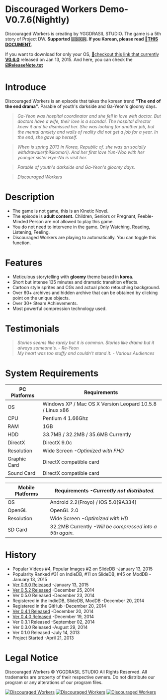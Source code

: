 Discouraged Workers Demo-V0.7.6(Nightly)
===================
Discouraged Workers is creating by YGGDRASIL STUDIO. The game is a 5th story of Project DW. **Supported :us::kr:. If you Korean, please read <a href="http://yggdrasil-studio.github.io/Discouraged-Workers/index_ko.html" target="_blank">:link:THIS DOCUMENT</a>**.

If you want to download for only your OS, <a href="https://mega.co.nz/#F!2oxW2Zqb!ho0Gpgt2mea3-epbvM7Wuw" target="_blank">:floppy_disk:checkout this link that currently <strong>V0.6.0</strong></a> released on Jan 13, 2015. And here, you can check the **<a href="https://github.com/YGGDRASIL-STUDIO/Discouraged-Workers/blob/master/ReleaseNote.txt" target="_blank">:ballot_box_with_check:ReleaseNote.txt</a>**


Introduce
===================
Discouraged Workers is an episode that takes the korean trend **"The end of the end drama"**. Parable of youth's darkside and Ga-Yeon's gloomy days.

> _Ga-Yeon was hospital coordinator and she fell in love with doctor. But doctors have a wife, their love is a scandal. The hospital director knew it and be dismissed her. She was looking for another job, but the mental anxiety and walls of reality did not get a job for a year. In the end, she gave up herself._

> _When is spring 2013 in Korea, Republic of. she was an socially withdrawaler(hikikomori). And her first love Yun-Woo with her younger sister Hye-Na is visit her._

> _Parable of youth's darkside and Ga-Yeon's gloomy days._

> _Discouraged Workers_


Description
===================
- The game is not game, this is an Kinetic Novel.
- The episode is **adult content.** Children, Seniors or Pregnant, Feeble-Minded Person are not allowed to play this game.
- You do not need to intervene in the game. Only Watching, Reading, Listening, Feeling.
- Discouraged Workers are playing to automatically. You can toggle this function.


Features
===================
- Meticulous storytelling with **gloomy** theme based in **korea**.
- Short but intense 135 minutes and dramatic transition effects.
- Cartoon style sprites and CGs and actual photo retouching background.
- Over 60+ archives and hidden archive that can be obtained by clicking point on the unique objects.
- Over 30+ Steam Achievements.
- Most powerful compression technology used.


Testimonials
===================
> _Stories seems like rarely but it is common. Stories like drama but it always someone's. - Re-Yeon_<br />
> _My heart was too stuffy and couldn't stand it. - Various Audiences_


System Requirements
===================
PC Platforms | Requirements
------------ | -------------
OS | Windows XP / Mac OS X Version Leopard 10.5.8 / Linux x86
CPU | Pentium 4 1.66Ghz
RAM | 1GB
HDD | 33.7MB / 32.2MB / 35.6MB Currently
DirectX | DirectX 9.0c
Resolution | Wide Screen *-Optimized with FHD*
Graphic Card | DirectX compatible card
Sound Card | DirectX compatible card


Mobile Platforms | Requirements *-Currently not distributed.*
------------ | -------------
OS | Android 2.2(Froyo) / iOS 5.0(9A334)
OpenGL | OpenGL 2.0
Resolution | Wide Screen *-Optimized with HD*
SD Card | 32.2MB Currently *-Will be compressed into a 5th again.*


History
===================
* Popular Videos #4, Popular Images #2 on SlideDB -January 13, 2015
* Popularity Ranked #31 on IndieDB, #11 on SlideDB, #45 on ModDB -January 13, 2015
* [Ver 0.6.0 Released](https://github.com/YGGDRASIL-STUDIO/Discouraged-Workers/releases/tag/V0.6.0) -January 13, 2015
* [Ver 0.5.2 Released](https://github.com/YGGDRASIL-STUDIO/Discouraged-Workers/releases/tag/V0.5.2) -December 25, 2014
* Ver 0.5.0 Released -December 23, 2014
* Registered in the IndieDB, SlideDB, ModDB -December 20, 2014
* Registered in the GitHub -December 20, 2014
* [Ver 0.4.1 Released](https://github.com/YGGDRASIL-STUDIO/Discouraged-Workers/releases/tag/V0.4.1) -December 20, 2014
* [Ver 0.4.0 Released](https://github.com/YGGDRASIL-STUDIO/Discouraged-Workers/releases/tag/V0.4.0) -December 19, 2014
* Ver 0.3.1 Released -September 02, 2014
* Ver 0.3.0 Released -August 29, 2014
* Ver 0.1.0 Released -July 14, 2013
* Project Started -April 21, 2013
 

Legal Notice
===================
Discouraged Workers :copyright: YGGDRASIL STUDIO All Rights Reserved.
All trademarks are property of their respective owners.
Do not distribute our program or any alterations of our program files.

<a href="http://www.indiedb.com/games/discouraged-workers" title="View Discouraged Workers on Indie DB" target="_blank"><img src="http://button.indiedb.com/popularity/medium/games/37293.png" alt="Discouraged Workers" /></a> <a href="http://www.slidedb.com/games/discouraged-workers" title="View Discouraged Workers on Slide DB" target="_blank"><img src="http://button.slidedb.com/popularity/medium/games/37293.png" alt="Discouraged Workers" /></a> <a href="http://www.moddb.com/games/discouraged-workers" title="View Discouraged Workers on Mod DB" target="_blank"><img src="http://button.moddb.com/popularity/medium/games/37293.png" alt="Discouraged Workers" /></a>
